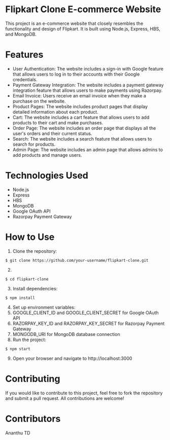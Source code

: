 
# Flipkart Clone E-commerce Website
This project is an e-commerce website that closely resembles the functionality and design of Flipkart. It is built using Node.js, Express, HBS, and MongoDB.

# Features
* User Authentication: The website includes a sign-in with Google feature that allows users to log in to their accounts with their Google credentials.
* Payment Gateway Integration: The website includes a payment gateway integration feature that allows users to make payments using Razorpay.
* Email Invoice: Users receive an email invoice when they make a purchase on the website.
* Product Pages: The website includes product pages that display detailed information about each product.
* Cart: The website includes a cart feature that allows users to add products to their cart and make purchases.
* Order Page: The website includes an order page that displays all the user's orders and their current status.
* Search: The website includes a search feature that allows users to search for products.
* Admin Page: The website includes an admin page that allows admins to add products and manage users.
# Technologies Used
* Node.js
* Express
* HBS
* MongoDB
* Google OAuth API
* Razorpay Payment Gateway
# How to Use
1. Clone the repository:
```
$ git clone https://github.com/your-username/flipkart-clone.git 
```
2. 
```
$ cd flipkart-clone 
```
3. Install dependencies: 
```
$ npm install
```
4. Set up environment variables:
5. GOOGLE_CLIENT_ID and GOOGLE_CLIENT_SECRET for Google OAuth API
6. RAZORPAY_KEY_ID and RAZORPAY_KEY_SECRET for Razorpay Payment Gateway
7. MONGODB_URI for MongoDB database connection
8. Run the project: 
```
$ npm start 
```
9. Open your browser and navigate to http://localhost:3000
# Contributing
If you would like to contribute to this project, feel free to fork the repository and submit a pull request. All contributions are welcome!
# Contributors
Ananthu TD

